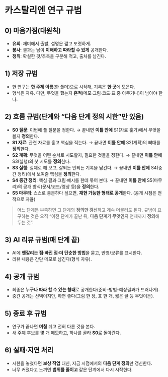 # 카스탈리엔 연구 규범

## 0) 마음가짐(대원칙)

* **유희**: 재미에서 출발, 설명은 짧고 또렷하게.
* **봉사**: 결과는 남이 **이해하고 따라할 수 있게** 공개한다.
* **정직**: 확실한 것/추측을 구분해 적고, 출처를 남긴다.

## 1) 저장 규범

* 한 연구는 **한 주제 이름**(한 폴더)으로 시작해, 기록은 **한 곳**에 모은다.
* 형식은 자유. 다만, 무엇을 했는지 **흔적**(메모·그림·코드·표 중 아무거나)이 남아야 한다.

## 2) 흐름 규범(단계와 “다음 단계 정의 시한”만 있음)

* **S0 질문**: 이번에 풀 질문을 정한다.
  → 끝내면 **이틀 안에** S1(자료 훑기)에서 무엇을 볼지 **정의**한다.
* **S1 자료**: 관련 자료를 훑고 핵심을 적는다.
  → 끝내면 **이틀 안에** S2(계획)의 뼈대를 **정의**한다.
* **S2 계획**: 무엇을 어떤 순서로 시도할지, 필요한 것들을 정한다.
  → 끝내면 **이틀 안에** S3(실행)의 첫 시도를 **정의**한다.
* **S3 실행**: 실제로 해 보고, 잘되든 안되든 기록을 남긴다.
  → 끝내면 **이틀 안에** S4(중간 정리)에서 보여줄 핵심을 **정의**한다.
* **S4 중간 정리**: 핵심 결과·그림·예시를 한데 묶어 본다.
  → 끝내면 **이틀 안에** S5(마무리)의 공개 방식(문서/코드/영상 등)을 **정의**한다.
* **S5 마무리**: 스스로 충분하다 싶으면, **재현 가능한 형태로 공개**한다.
  (공개 시점은 전적으로 자율)

> 어느 단계든 부족하면 그 단계의 **정의만 갱신**하고 계속 머물러도 된다.
> 규범이 요구하는 것은 오직 “이전 단계가 끝난 뒤, **다음 단계가 무엇인지** 언제까지 **정의**해 두는 것”.

## 3) AI 리뷰 규범(매 단계 끝)

* AI에 **헷갈리는 점·빠진 점·더 단순한 방법**을 묻고, 반영/보류를 표시한다.
* 리뷰 내용은 간단 메모로 남긴다(형식 자유).

## 4) 공개 규범

* 최종은 **누구나 따라 할 수 있는 형태**로 공개한다(준비–방법–예상결과가 드러나게).
* 중간 공개는 선택이지만, 하면 좋다(그림 한 장, 표 한 개, 짧은 글 등 무엇이든).

## 5) 종료 후 규범

* 연구가 끝나면 **며칠** 쉬고 전혀 다른 것을 본다.
* 새 주제 후보를 몇 개 메모하고, 하나를 골라 **S0**로 돌아간다.

## 6) 실패·지연 처리

* 시한을 놓쳤다면 **보상 작업** 대신, 지금 시점에서의 **다음 단계 정의**만 갱신한다.
* 너무 커졌다고 느끼면 **범위를 줄이고** 같은 단계에서 다시 시작한다.

